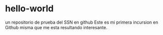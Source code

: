 # hello-world
un repositorio de prueba del  SSN en github
Este es mi primera incursion en Github misma que me esta resultando interesante.
